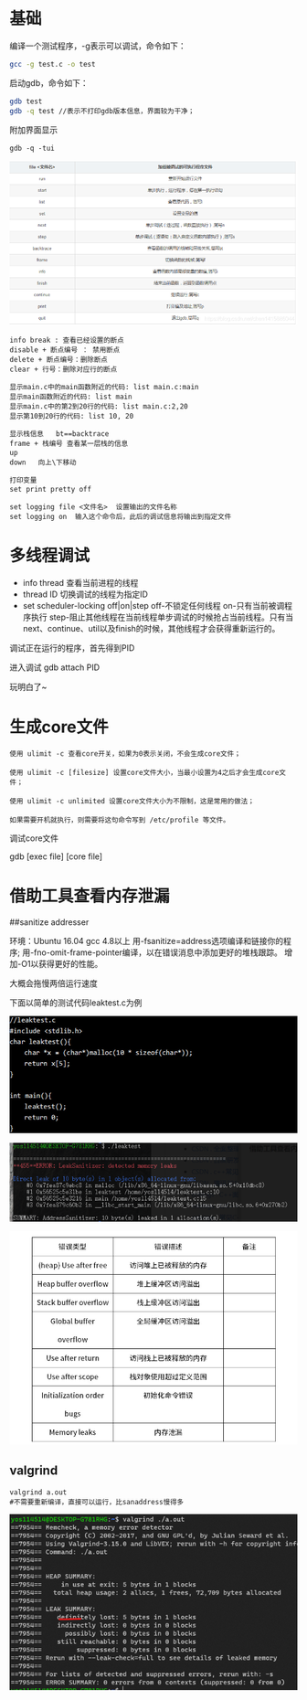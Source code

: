 # 基础

编译一个测试程序，-g表示可以调试，命令如下：

```BASH
gcc -g test.c -o test
```

启动gdb，命令如下：

```bash
gdb test 
gdb -q test //表示不打印gdb版本信息，界面较为干净；
```

附加界面显示

```
gdb -q -tui
```

![在这里插入图片描述](.\img\gdb.jpg)

```
info break : 查看已经设置的断点
disable + 断点编号 ： 禁用断点
delete + 断点编号：删除断点
clear + 行号：删除对应行的断点
```

```
显示main.c中的main函数附近的代码: list main.c:main
显示main函数附近的代码: list main
显示main.c中的第2到20行的代码: list main.c:2,20
显示第10到20行的代码: list 10, 20
```

```
显示栈信息   bt==backtrace
frame + 栈编号 查看某一层栈的信息
up 
down   向上\下移动
```

```
打印变量
set print pretty off
```

```
set logging file <文件名>  设置输出的文件名称
set logging on  输入这个命令后，此后的调试信息将输出到指定文件
```

# 多线程调试

- info thread  查看当前进程的线程
- thread ID 切换调试的线程为指定ID
- set scheduler-locking off|on|step   off-不锁定任何线程  on-只有当前被调程序执行  step-阻止其他线程在当前线程单步调试的时候抢占当前线程。只有当next、continue、util以及finish的时候，其他线程才会获得重新运行的。

调试正在运行的程序，首先得到PID

进入调试  gdb attach PID

玩明白了~

# 生成core文件

```
使用 ulimit -c 查看core开关，如果为0表示关闭，不会生成core文件；

使用 ulimit -c [filesize] 设置core文件大小，当最小设置为4之后才会生成core文件；

使用 ulimit -c unlimited 设置core文件大小为不限制，这是常用的做法；

如果需要开机就执行，则需要将这句命令写到 /etc/profile 等文件。

```

调试core文件

gdb [exec file] [core file]



# 借助工具查看内存泄漏

##sanitize addresser

环境：Ubuntu 16.04  gcc 4.8以上
用-fsanitize=address选项编译和链接你的程序;
用-fno-omit-frame-pointer编译，以在错误消息中添加更好的堆栈跟踪。
增加-O1以获得更好的性能。

大概会拖慢两倍运行速度

下面以简单的测试代码leaktest.c为例

![img](.\img\leaktest.png)

![image-20220330112710901](.\img\image-20220330112710901.png)

![img](.\img\leakall.png)

## valgrind

```
valgrind a.out
#不需要重新编译，直接可以运行，比sanaddress慢得多
```

![image-20220429170515676](.\img\image-20220429170515676.png)